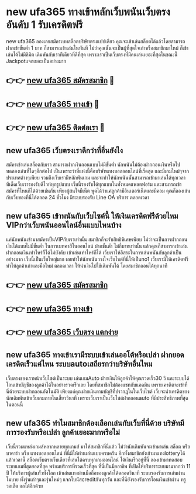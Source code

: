 # new ufa365 ทางเข้าหลักเว็บพนันเว็บตรง อันดับ 1 รับเครดิตฟรี

new ufa365 ลองเลยสมัครเบทสล็อตบริษัทตรงแปปเดียว คุณจะเข้าเล่นสล็อตได้แล้วโดยสามารถฝากเข้าขั้นต่ำ 1 บาท ก็สามารถเข้าเล่นในทันที ไม่ว่าคุณนั้นจะเป็นผู้ที่สุดใจเก่าหรือสมาชิกมาใหม่ ก็เข้าเล่นได้ไม่มีลิมิต เดิมพันกับเราทีเดียวที่ดีที่สุด เพราะเราเป็นเว็บตรงที่มีคนเล่นเยอะที่สุดในขณะนี้ Jackpotแจกเยอะเป็นอย่างมาก

## 👉👉 [new ufa365 สมัครสมาชิก](https://bit.ly/3Ckzg5n) 🎰
## 👉👉 [new ufa365 ทางเข้า](https://bit.ly/3Ckzg5n) 🎰
## 👉👉 [new ufa365 ติดต่อเรา](https://bit.ly/3Ckzg5n) 🎰

## new ufa365 เว็บตรงเราดีกว่าที่อื่นยังไง
สมัครเข้าเล่นสล็อตกับเรา สามารถฝากเงินถอนแบบไม่มีขั้นต่ำ นักพนันไม่ต้องฝากถอนเงินหรือไปทดลองเล่นที่ใดๆอีกต่อไป เป็นเพราะว่าที่แห่งนี้คือบริษัทแทงบอลออนไลน์ที่เริ่ดสุด และมีเกมใหม่ๆจากประเทศต่างๆเพียบ รวมถึงเว็บเรามีหลักพันเกม และจะทำให้นักพนันนั้นสามารถเข้ามาเล่นได้ทุกเวลา ทีเด็ดเว็บเรารองรับดีไวท์ทุกรูปแบบ เว็บนี้รองรับได้ทุกแบบในทั้งหมดแพลตฟอร์ม และสามารถเข้าสมัครที่ไหนก็ได้ด้วยเช่นกัน เพียงผู้สนใจมีเน็ต พูดได้ว่าแค่ลูกค้ามีอินเตอร์เน็ตและมีคอม คุณก็ลองเล่นกับเว็บของที่นี่ได้ตลอด 24 ชั่วโมง มีระบบรองรับ Line OA บริการ ตลอดเวลา

## new ufa365 เข้าพนันกับเว็บไซต์นี้ ให้เงินเครดิตฟรีด้วยไหม VIPกว่าเว็บพนันออนไลน์อื่นแบบไหนบ้าง
แค่นักพนันเข้ามาสมัครเป็นVIPกับเราเท่านั้น สมาชิกก็จะรับสิทธิพิเศษเพียบ ไม่ว่าจะเป็นการฝากถอนเงินได้แบบไม่มีขั้นต่ำ ในการเบทคาสิโนออนไลน์ ฝากขั้นต่ำ ไม่กี่บาทเท่านั้น แล้วคุณก็สามารถเข้าเล่นฝากถอนเงินเท่าไหร่ก็ได้ไม่บังคับ เข้าเล่นเท่าไหร่ก็ได้ เว็บเราให้อิสระในการเล่นพนันกับลูกค้าเป็นอย่างมาก เว็บนี้เป็นเว็บใหญ่มาก เลยทำให้นักพนันวางใจเว็บไซต์ที่นี่ให้เป็นno1 เว็บเรามีให้เครดิตฟรี ทำให้ลูกค้าเก่าและมือใหม่ ตลอดเวลา ให้นำเงินไปใช้เดิมพันได้ โดยสมาชิกถอนได้ทุกนาที

## 👉👉 [new ufa365 สมัครสมาชิก](https://bit.ly/3Ckzg5n)
## 👉👉 [new ufa365 ทางเข้า](https://bit.ly/3Ckzg5n)
## 👉👉 [new ufa365 เว็บตรง แตกง่าย](https://bit.ly/3Ckzg5n)

## new ufa365 ทางเข้าเรามีระบบเข้าเล่นออโต้หรือเปล่า ฝากยอดเครดิตเร็วแค่ไหน ระบบautoเสถียรกว่าบริษัทอื่นไหม
เว็บตรงของเราหน้าเว็บไซต์เป็นระบบ เล่นเกมAuto ฝากเงินให้ลูกค้าให้คุณรวดเร็ว30 วิ และระบบได้โอนเข้าบัญชีของลูกค้าได้ในอย่างรวดเร็วเลย โดยที่สมาชิกไม่ต้องแชทกับแอดมิน เพราะเครดิตจะเข้าที่นี่ด้วยระบบฝากถอนอัตโนมัติ เพียงแค่คุณฝากเงินตามบัญชีที่ปรากฏในในเว็บไซต์ เว็บจะนำเครดิตของนักเดิมพันเข้าเว็บเกมภายในเสี้ยววินาที เพราะเว็บเราเป็นเว็บไซต์ฝากถอนauto ที่มีประสิทธิภาพที่สุด ในตอนนี้

## new ufa365 ทำไมสมาชิกต้องเลือกเล่นกับเว็บที่นี่ด้วย บริษัทมีการรองรับหรือเปล่า ลูกค้าเยอะมากหรือไม่
เว็บนี้รวมแหล่งเกมส์หลากหลายทุกเกมส์ มาให้สมาชิกที่นี่แล้ว ไม่ว่านักเดิมพันจะเข้ามาเล่น สล็อต หรือ บาคาร่า หรือ แทงบอลออนไลน์ ที่นี่มีให้ท่านเล่นแบบครบครัน อีกทั้งสมาชิกยังเข้ามาแทงlotteryได้แล้วเวลานี้ สล็อตเว็บตรงเว็บเดียวที่เล่นได้ครบทุกเกมออนไลน์ ได้เงินเร็วอยู่ที่นี่ ลองเข้ามาทดสอบระบบเกมที่สุดยอดที่สุด พร้อมบริการที่รวดเร็วที่สุด ที่นี่เป็นมืออาชีพ ที่เปิดให้บริการระบบมามากกว่า 11 ปี ให้บริการผู้เล่นทั่วทั้งโลก เข้าเล่นแทงผ่านมือถือของลูกค้าได้ตลอดวินาที ระบบรองรับการเล่นผ่านโมบาย ทั้งรุ่นเก่าๆและรุ่นใหม่ๆ แจกโบนัสcreditกันทุกวัน และที่นี่ยังรองรับการโอนเงินเข้าผ่าน ทรูวอเล็ต ออโต้อีกด้วย
